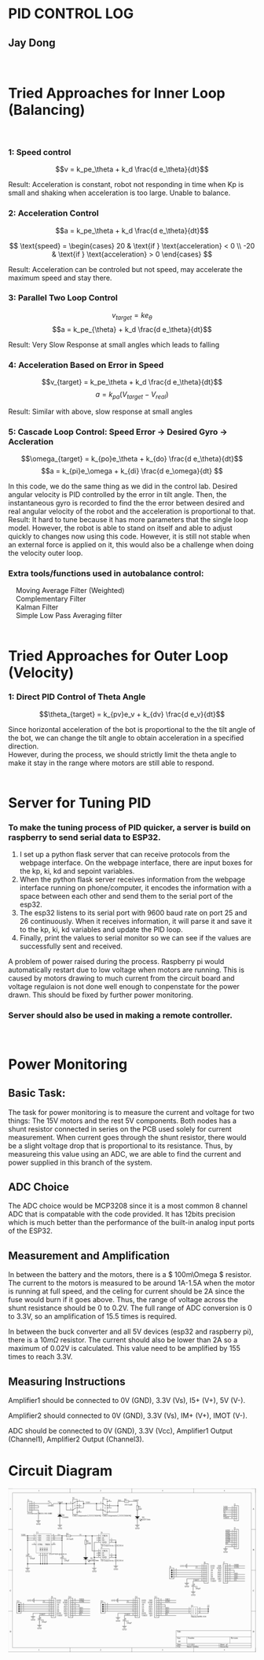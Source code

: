 #  PID CONTROL LOG
## Jay Dong
<br>

# Tried Approaches for Inner Loop (Balancing)
<br>

### 1: Speed control

$$v = k_pe_\theta + k_d \frac{d e_\theta}{dt}$$

Result: Acceleration is constant, robot not responding in time when Kp is small and shaking when acceleration is too large. Unable to balance. 

### 2: Acceleration Control

$$a = k_pe_\theta + k_d \frac{d e_\theta}{dt}$$

$$
\text{speed} = 
\begin{cases} 
20 & \text{if } \text{acceleration} < 0 \\
-20 & \text{if } \text{acceleration} > 0
\end{cases}
$$

Result: Acceleration can be controled but not speed, may accelerate the maximum speed and stay there.

### 3: Parallel Two Loop Control

$$v_{target} = ke_\theta$$
$$a = k_pe_{\theta} + k_d \frac{d e_\theta}{dt}$$

Result: Very Slow Response at small angles which leads to falling

### 4: Acceleration Based on Error in Speed

$$v_{target} = k_pe_\theta + k_d \frac{d e_\theta}{dt}$$
$$a = k_{pa}(V_{target} - V_{real}) $$

Result: Similar with above, slow response at small angles

### 5: Cascade Loop Control:  Speed Error &rarr; Desired Gyro &rarr; Accleration

$$\omega_{target} = k_{po}e_\theta + k_{do} \frac{d e_\theta}{dt}$$
$$a = k_{pi}e_\omega + k_{di} \frac{d e_\omega}{dt} $$

In this code, we do the same thing as we did in the control lab. Desired angular velocity is PID controlled by the error in tilt angle. Then, the instantaneous gyro is recorded to find the the error between desired and real angular velocity of the robot and the acceleration is proportional to that. <br>
Result: It hard to tune because it has more parameters that the single loop model. However, the robot is able to stand on itself and able to adjust quickly to changes now using this code. However, it is still not stable when an external force is applied on it, this would also be a challenge when doing the velocity outer loop. 

### Extra tools/functions used in autobalance control:
&nbsp;&nbsp;&nbsp;&nbsp;Moving Average Filter (Weighted)  
&nbsp;&nbsp;&nbsp;&nbsp;Complementary Filter  
&nbsp;&nbsp;&nbsp;&nbsp;Kalman Filter  
&nbsp;&nbsp;&nbsp;&nbsp;Simple Low Pass Averaging filter  
<br>


# Tried Approaches for Outer Loop (Velocity)

### 1: Direct PID Control of Theta Angle

$$\theta_{target} = k_{pv}e_v + k_{dv} \frac{d e_v}{dt}$$

Since horizontal acceleration of the bot is proportional to the the tilt angle of the bot, we can change the tilt angle to obtain acceleration in a specified direction.  
However, during the process, we should strictly limit the theta angle to make it stay in the range where motors are still able to respond. 
<br><br>

# Server for Tuning PID
### To make the tuning process of PID quicker, a server is build on raspberry to send serial data to ESP32. 
1. I set up a python flask server that can receive protocols from the webpage interface. On the webpage interface, there are input boxes for the kp, ki, kd and sepoint variables. 
2. When the python flask server receives information from the webpage interface running on phone/computer, it encodes the information with a space between each other and send them to the serial port of the esp32. 
3. The esp32 listens to its serial port with 9600 baud rate on port 25 and 26 continuously. When it receives information, it will parse it and save it to the kp, ki, kd variables and update the PID loop.
4. Finally, print the values to serial monitor so we can see if the values are successfully sent and received. 

A problem of power raised during the process. Raspberry pi would automatically restart due to low voltage when motors are running. This is caused by motors drawing to much current from the circuit board and voltage regulaion is not done well enough to conpenstate for the power drawn. This should be fixed by further power monitoring. 

### Server should also be used in making a remote controller.
<br>

# Power Monitoring
## Basic Task:
The task for power monitoring is to measure the current and voltage for two things: The 15V motors and the rest 5V components.
Both nodes has a shunt resistor connected in series on the PCB used solely for current measurement. 
When current goes through the shunt resistor, there would be a slight voltage drop that is proportional to its resistance. Thus, by measureing this value using an ADC, we are able to find the current and power supplied in this branch of the system. 

## ADC Choice

The ADC choice would be MCP3208 since it is a most common 8 channel ADC that is compatable with the code provided. It has 12bits precision which is much better than the performance of the built-in analog input ports of the ESP32.

## Measurement and Amplification

In between the battery and the motors, there is a $ 100m\Omega $ resistor. The current to the motors is measured to be around 1A-1.5A when the motor is running at full speed, and the celing for current should be 2A since the fuse would burn if it goes above. 
Thus, the range of voltage across the shunt resistance should be 0 to 0.2V. 
The full range of ADC conversion is 0 to 3.3V, so an amplification of 15.5 times is required. 

In between the buck converter and all 5V devices (esp32 and raspberry pi), there is a $10m\Omega$ resistor. The current should also be lower than 2A so a maximum of 0.02V is calculated. 
This value need to be amplified by 155 times to reach 3.3V.

## Measuring Instructions
Amplifier1 should be connected to 0V (GND), 3.3V (Vs), I5+ (V+), 5V (V-). 

Amplifier2 should connected to 0V (GND), 3.3V (Vs), IM+ (V+), IMOT (V-). 

ADC should be connected to 0V (GND), 3.3V (Vcc), Amplifier1 Output (Channel1), Amplifier2 Output (Channel3).

# Circuit Diagram
![My Photo](JD_Files/Circuit%20Diagram%20PCB.png)













